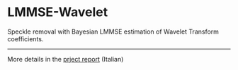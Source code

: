 # LMMSE-Wavelet
Speckle removal with Bayesian LMMSE estimation of Wavelet Transform coefficients.

---

More details in the [prject report](https://github.com/LucaAngioloni/LMMSE-Wavelet/raw/master/Relazione.pdf) (Italian)
